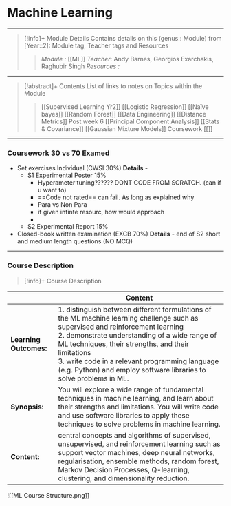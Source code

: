 # Machine Learning 
---
> [!info]+ Module Details
> Contains details on this (genus:: Module) from [Year::2]: Module tag, Teacher tags and Resources 
> > *Module :* [[ML]]
> > *Teacher*: Andy Barnes, Georgios Exarchakis, Raghubir Singh
> > *Resources :*

---
> [!abstract]+ Contents
> List of links to notes on Topics within the Module
> 
> > [[Supervised Learning Yr2]]
> > [[Logistic Regression]]
> > [[Naïve bayes]]
> > [[Random Forest]] 
> > [[Data Engineering]]
> > [[Distance Metrics]]
> > Post week 6
> > [[Principal Component Analysis]]
> > [[Stats & Covariance]]
> > [[Gaussian Mixture Models]]
> Coursework
> > [[]]
> 


---
### Coursework 30 vs 70 Examed
- Set exercises Individual (CWSI 30%)
	**Details** -  
	- S1 Experimental Poster 15%
		- Hyperameter tuning?????? 
		  DONT CODE FROM SCRATCH. (can if u want to) 
		- ==Code not rated== can fail. As long as explained why 
		- Para vs Non Para 
		- if given infinte resourc, how would approach
		- 
	- S2 Experimental Report 15%
- Closed-book written examination (EXCB 70%)
	**Details** - end of S2  short and medium length questions (NO MCQ)
---
### Course Description

> [!info]+  Course Description
> 
|                        | Content                                                                                                                                                                                                                                                                                                                                                             |
| ---------------------- | ------------------------------------------------------------------------------------------------------------------------------------------------------------------------------------------------------------------------------------------------------------------------------------------------------------------------------------------------------------------- |
| **Learning Outcomes:** | 1. distinguish between different formulations of the ML machine learning challenge such as supervised and reinforcement learning<br>2. demonstrate understanding of a wide range of ML techniques, their strengths, and their limitations <br>3. write code in a relevant programming language (e.g. Python) and employ software libraries to solve problems in ML. |
| **Synopsis:**          | You will explore a wide range of fundamental techniques in machine learning, and learn about their strengths and limitations. You will write code and use software libraries to apply these techniques to solve problems in machine learning.                                                                                                                       |
| **Content:**           | central concepts and algorithms of supervised, unsupervised, and reinforcement learning such as support vector machines, deep neural networks, regularisation, ensemble methods, random forest, Markov Decision Processes, Q-learning, clustering, and dimensionality reduction.                                                                                    |

![[ML Course Structure.png]]


